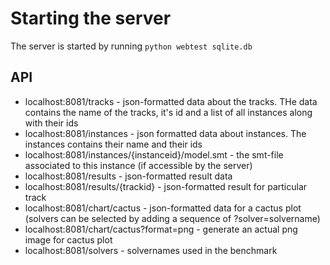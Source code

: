 # Starting the server
The server is started by running `python webtest sqlite.db`

## API 
- localhost:8081/tracks - json-formatted data about the tracks. THe data contains the name of the tracks, it's id and a list of all instances along with their ids
- localhost:8081/instances - json formatted data about instances. The instances contains their name and their ids
- localhost:8081/instances/{instanceid}/model.smt - the smt-file associated to this instance  (if accessible by the server)
- localhost:8081/results - json-formatted result data
- localhost:8081/results/{trackid} - json-formatted result for particular track
- localhost:8081/chart/cactus - json-formatted data for a cactus plot (solvers can be selected by adding a sequence of ?solver=solvername) 
- localhost:8081/chart/cactus?format=png - generate an actual png image for cactus plot
- localhost:8081/solvers - solvernames used in the benchmark


